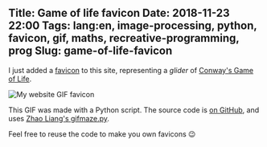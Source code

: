 Title: Game of life favicon
Date: 2018-11-23 22:00
Tags: lang:en, image-processing, python, favicon, gif, maths, recreative-programming, prog
Slug: game-of-life-favicon
---

I just added a [favicon](https://it.wikipedia.org/wiki/Favicon) to this site,
representing a _glider_ of [Conway's Game of Life](https://en.wikipedia.org/wiki/Conway%27s_Game_of_Life).

![My website GIF favicon](https://chezsoi.org/favicon.ico)

This GIF was made with a Python script.
The source code is [on GitHub](https://github.com/Lucas-C/dotfiles_and_notes/blob/master/languages/python/favicon.py),
and uses [Zhao Liang's gifmaze.py](https://github.com/neozhaoliang/pywonderland/blob/master/src/gifmaze/gifmaze.py).

Feel free to reuse the code to make you own favicons 😉

<!-- Another cool animated GIF favicon: https://i1.wp.com/studinano.com/wp-content/uploads/2018/11/favicon.gif -->

<style>
article img {
    transform: scale(8);
    image-rendering: optimizeSpeed;
    margin: 5rem auto;
}
</style>
